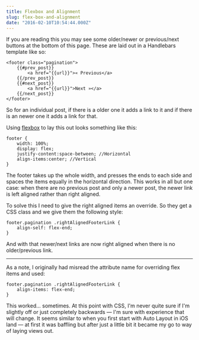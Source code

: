 ```yaml
---
title: Flexbox and Alignment
slug: flex-box-and-alignment
date: "2016-02-10T10:54:44.000Z"
---
```


If you are reading this you may see some older/newer or previous/next buttons at the bottom of this page. These are laid out in a Handlebars template like so:

```
<footer class="pagination">
    {{#prev_post}}
        <a href="{{url}}">« Previous</a>
    {{/prev_post}}
    {{#next_post}}
        <a href="{{url}}">Next »</a>
    {{/next_post}}
</footer>
```

So for an individual post, if there is a older one it adds a link to it and if there is an newer one it adds a link for that.

Using [flexbox](http://www.w3schools.com/css/css3_flexbox.asp) to lay this out looks something like this:

```
footer {
    width: 100%;
    display: flex;
    justify-content:space-between; //Horizontal
    align-items:center; //Vertical
}
```

The footer takes up the whole width, and presses the ends to each side and spaces the items equally in the horizontal direction. This works in all but one case: when there are no previous post and only a newer post, the newer link is left aligned rather than right aligned.

To solve this I need to give the right aligned items an override. So they get a CSS class and we give them the following style:

```
footer.pagination .rightAlignedFooterLink {
    align-self: flex-end;
}
```

And with that newer/next links are now right aligned when there is no older/previous link.

---

As a note, I originally had misread the attribute name for overriding flex items and used:

```
footer.pagination .rightAlignedFooterLink {
    align-items: flex-end;
}
```

This worked... sometimes. At this point with CSS, I'm never quite sure if I'm slightly off or just completely backwards — I'm sure with experience that will change. It seems similar to when you first start with Auto Layout in iOS land — at first it was baffling but after just a little bit it became my go to way of laying views out.
